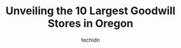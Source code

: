 ---
layout: ampstory
image: https://i0.wp.com/paketmu.com/wp-content/uploads/2023/06/goodwill-industries-of-the-columbia-willamette-0-in-oregon-1686369256.jpeg?resize=640,853
author: techidn
featured: false
description: Explore the diverse Goodwill Store scene in Oregon, home to an incredible selection of 10 establishments catering to every taste. Whether youre in search of iconic favorites or undiscovered
title: Unveiling the 10 Largest Goodwill Stores in Oregon
cover:
   title: Unveiling the 10 Largest Goodwill Stores in Oregon
   subtitle: RICKPATE
   background: https://paketmu.com/wp-content/uploads/2023/06/goodwill-industries-of-the-columbia-willamette-0-in-oregon-1686369256.jpeg

pages: 
 - layout: thirds
   top: <h1>#1 Goodwill Industries of the Columbia Willamette</h1>
   bottom: "<p>This Goodwill is the WORST when it comes to blatant discrimination. The last four times Ive gone there employees have follow me relentlessly. Literally following me do</p>"
   background: https://paketmu.com/wp-content/uploads/2023/06/goodwill-industries-of-the-columbia-willamette-1-in-oregon-1686369257.jpeg
   backgroundblur: true
 - layout: thirds
   top: <h1>#2 Goodwill Industries of the Columbia Willamette</h1>
   bottom: "<p>Prices are some times crazy high but on half off sale its usually always a bargain. I used to buy and sale alot but I think more have been digging through the bins over </p>"
   background: https://paketmu.com/wp-content/uploads/2023/06/goodwill-industries-of-the-columbia-willamette-2-in-oregon-1686369257.jpeg
   cta:
      link: https://paketmu.com/unveiling-the-10-largest-goodwill-stores-in-oregon/
      text: Unveiling the 10 Largest Goodwill Stores in Oregon
 - layout: thirds
   top: <h1>#3 Goodwill Industries of the Columbia Willamette</h1>
   bottom: "<p>Awesome. This is an outlet that charges per pound. Glassware and electric .69 a pound. House n clothes, 2.19 pound and it drops to 1.29 a pound when you hit 25 pounds. I </p>"
   background: https://paketmu.com/wp-content/uploads/2023/06/goodwill-industries-of-the-columbia-willamette-3-in-oregon-1686369258.jpeg
   cta:
      link: https://paketmu.com/unveiling-the-10-largest-goodwill-stores-in-oregon/
      text: Unveiling the 10 Largest Goodwill Stores in Oregon
 - layout: thirds
   top: <h1>#4 Goodwill Industries of the Columbia Willamette</h1>
   bottom: "<p>1740 SE Ochoco St, Milwaukie, OR 97222, United States</p>"
   background: https://images.unsplash.com/photo-1564951434112-64d74cc2a2d7?ixlib=rb-4.0.3&ixid=MnwxMjA3fDB8MHxwaG90by1wYWdlfHx8fGVufDB8fHx8&auto=format&fit=crop&w=640&h=853&q=80
   cta:
      link: https://paketmu.com/unveiling-the-10-largest-goodwill-stores-in-oregon/
      text: Unveiling the 10 Largest Goodwill Stores in Oregon
 - layout: thirds
   top: <h1>#5 Goodwill Industries of the Columbia Willamette</h1>
   bottom: "<p>13920 SW Pacific Hwy, Tigard, OR 97223, United States</p>"
   background: https://images.unsplash.com/photo-1620421680010-0766ff230392?ixlib=rb-4.0.3&ixid=MnwxMjA3fDB8MHxwaG90by1wYWdlfHx8fGVufDB8fHx8&auto=format&fit=crop&w=640&h=853&q=80
   cta:
      link: https://paketmu.com/unveiling-the-10-largest-goodwill-stores-in-oregon/
      text: Unveiling the 10 Largest Goodwill Stores in Oregon
 - layout: thirds
   top: <h1>#6 Goodwill Industries Outlet of the Columbia Willamette</h1>
   bottom: "<p>2920 SE Century Blvd, Hillsboro, OR 97123, United States</p>"
   background: https://images.unsplash.com/photo-1618005182384-a83a8bd57fbe?ixlib=rb-4.0.3&ixid=MnwxMjA3fDB8MHxwaG90by1wYWdlfHx8fGVufDB8fHx8&auto=format&fit=crop&w=640&h=853&q=80
   cta:
      link: https://paketmu.com/unveiling-the-10-largest-goodwill-stores-in-oregon/
      text: Unveiling the 10 Largest Goodwill Stores in Oregon
 - layout: thirds
   top: <h1>#7 Goodwill Industries of the Columbia Willamette</h1>
   bottom: "<p>9015 SE Powell Blvd, Portland, OR 97266, United States</p>"
   background: https://images.unsplash.com/photo-1488554378835-f7acf46e6c98?ixlib=rb-4.0.3&ixid=MnwxMjA3fDB8MHxwaG90by1wYWdlfHx8fGVufDB8fHx8&auto=format&fit=crop&w=640&h=853&q=80
   cta:
      link: https://paketmu.com/unveiling-the-10-largest-goodwill-stores-in-oregon/
      text: Unveiling the 10 Largest Goodwill Stores in Oregon
 - layout: thirds
   middle: Continue reading...
   background: https://images.unsplash.com/photo-1484589065579-248aad0d8b13?ixlib=rb-4.0.3&ixid=MnwxMjA3fDB8MHxwaG90by1wYWdlfHx8fGVufDB8fHx8&auto=format&fit=crop&w=640&h=853&q=80
   cta:
      link: https://paketmu.com/unveiling-the-10-largest-goodwill-stores-in-oregon/
      text: Unveiling the 10 Largest Goodwill Stores in Oregon
      
---